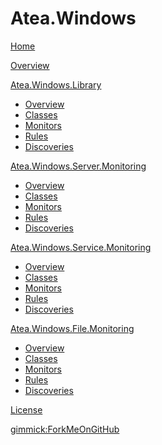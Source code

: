 # Atea.Windows

[Home](index.md)

[Overview](overview.md)

[Atea.Windows.Library]()

* [Overview](AWL.md)
* [Classes](AWL.md)
* [Monitors](AWL.md#monitors)
* [Rules](AWL.md#rules)
* [Discoveries](AWL.md#discoveries)

[Atea.Windows.Server.Monitoring]()

* [Overview](AWSrvM.md)
* [Classes](AWSrvM.md)
* [Monitors](AWSrvM.md#monitors)
* [Rules](AWSrvM.md#rules)
* [Discoveries](AWSrvM.md#discoveries)

[Atea.Windows.Service.Monitoring]()

* [Overview](AWSvcM.md)
* [Classes](AWSvcM.md)
* [Monitors](AWSvcM.md#monitors)
* [Rules](AWSvcM.md#rules)
* [Discoveries](AWSvcM.md#discoveries)

[Atea.Windows.File.Monitoring]()

* [Overview](AWFM.md)
* [Classes](AWFM.md)
* [Monitors](AWFM.md#monitors)
* [Rules](AWFM.md#rules)
* [Discoveries](AWFM.md#discoveries)

[License](LICENSE.md)

[gimmick:ForkMeOnGitHub](https://github.com/stegenfeldt/Atea.Windows)
